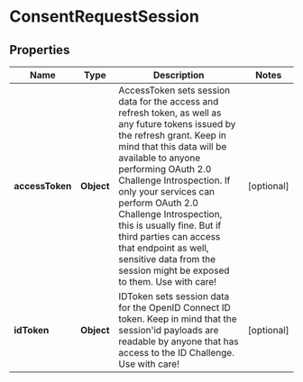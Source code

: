 

# ConsentRequestSession

## Properties

Name | Type | Description | Notes
------------ | ------------- | ------------- | -------------
**accessToken** | **Object** | AccessToken sets session data for the access and refresh token, as well as any future tokens issued by the refresh grant. Keep in mind that this data will be available to anyone performing OAuth 2.0 Challenge Introspection. If only your services can perform OAuth 2.0 Challenge Introspection, this is usually fine. But if third parties can access that endpoint as well, sensitive data from the session might be exposed to them. Use with care! |  [optional]
**idToken** | **Object** | IDToken sets session data for the OpenID Connect ID token. Keep in mind that the session&#39;id payloads are readable by anyone that has access to the ID Challenge. Use with care! |  [optional]



